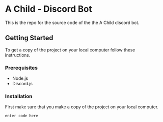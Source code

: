 # A Child - Discord Bot
This is the repo for the source code of the the A Child discord bot.

## Getting  Started
To get a copy of the project on your local computer follow these instructions.

### Prerequisites 

 - Node.js
 - Discord.js

### Installation
First make sure that you make a copy of the project on your local computer.

    enter code here

<!--stackedit_data:
eyJoaXN0b3J5IjpbLTEwMzg1NTE2ODBdfQ==
-->